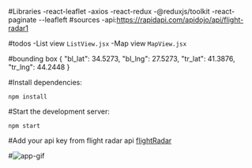 #Libraries
-react-leaflet
-axios
-react-redux
-@reduxjs/toolkit
-react-paginate
--leafleft
#sources
-api:https://rapidapi.com/apidojo/api/flight-radar1

#todos
-List view `ListView.jsx`
-Map view `MapView.jsx`

#bounding box
{
"bl_lat": 34.5273,
"bl_lng": 27.5273,
"tr_lat": 41.3876,
"tr_lng": 44.2448
}

#Install dependencies:

```
npm install
```

#Start the development server:

```
npm start
```

#Add your api key from flight radar api [flightRadar](https://rapidapi.com/collection/flightradar24-api)

#![app-gif](src/assets/flight-radar-app.gif)
